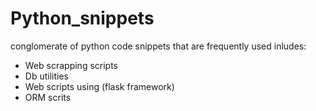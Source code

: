 # Python_snippets
conglomerate of python code snippets that are frequently used
inludes:
- Web scrapping scripts
- Db utilities
- Web scripts using (flask framework)
- ORM scrits
